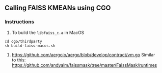 ## Calling FAISS KMEANs using CGO

### Instructions

1. To build the `libfaiss_c.a` in MacOS
```shell
cd cgo/thirdparty
sh build-faiss-macos.sh
```

1. https://github.com/aergoio/aergo/blob/develop/contract/vm.go
   Similar to this: https://github.com/andyalm/faissmask/tree/master/FaissMask/runtimes